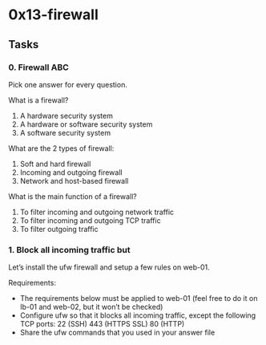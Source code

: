# 0x13-firewall

## Tasks

### 0. Firewall ABC
Pick one answer for every question.

What is a firewall?
1. A hardware security system
2. A hardware or software security system
3. A software security system

What are the 2 types of firewall:
1. Soft and hard firewall
2. Incoming and outgoing firewall
3. Network and host-based firewall

What is the main function of a firewall?
1. To filter incoming and outgoing network traffic
2. To filter incoming and outgoing TCP traffic
3. To filter outgoing traffic

### 1. Block all incoming traffic but
Let’s install the ufw firewall and setup a few rules on web-01.

Requirements:

* The requirements below must be applied to web-01 (feel free to do it on lb-01 and web-02, but it won’t be checked)
* Configure ufw so that it blocks all incoming traffic, except the following TCP ports:
  	    22 (SSH)
  	    443 (HTTPS SSL)
	    80 (HTTP)
* Share the ufw commands that you used in your answer file
